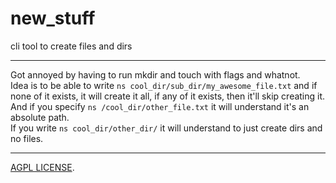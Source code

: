 # new_stuff
cli tool to create files and dirs
***
Got annoyed by having to run mkdir and touch with flags and whatnot.  
Idea is to be able to write `ns cool_dir/sub_dir/my_awesome_file.txt` and if none of it exists, it will create it all, if any of it exists, then it'll skip creating it.  
And if you specify `ns /cool_dir/other_file.txt` it will understand it's an absolute path.  
If you write `ns cool_dir/other_dir/` it will understand to just create dirs and no files.

***
[AGPL LICENSE](https://github.com/PaneradFisk/new_stuff/blob/main/LICENSE).
